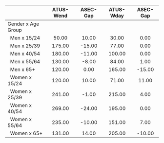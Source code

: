 
|                      |    ATUS-Wend |     ASEC-Gap |    ATUS-Wday |     ASEC-Gap |
| -------------------- | :----------: | :----------: | :----------: | :----------: |
| Gender x Age Group   |              |              |              |              |
| &nbsp;&nbsp;Men x 15/24 |        50.00 |        10.00 |        30.00 |         0.00 |
| &nbsp;&nbsp;Men x 25/39 |       175.00 |       -15.00 |        77.00 |         0.00 |
| &nbsp;&nbsp;Men x 40/54 |       180.00 |       -11.00 |       100.00 |         0.00 |
| &nbsp;&nbsp;Men x 55/64 |       130.00 |        -8.00 |        84.00 |         1.00 |
| &nbsp;&nbsp;Men x 65+ |       120.00 |         0.00 |       165.00 |       -15.00 |
| &nbsp;&nbsp;Women x 15/24 |       120.00 |        10.00 |        71.00 |        11.00 |
| &nbsp;&nbsp;Women x 25/39 |       241.00 |        -1.00 |       215.00 |         4.00 |
| &nbsp;&nbsp;Women x 40/54 |       269.00 |       -24.00 |       195.00 |         0.00 |
| &nbsp;&nbsp;Women x 55/64 |       235.00 |       -10.00 |       151.00 |         7.00 |
| &nbsp;&nbsp;Women x 65+ |       131.00 |        14.00 |       205.00 |       -10.00 |

